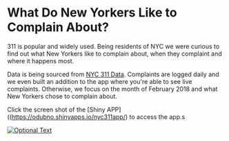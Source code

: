 # What Do New Yorkers Like to Complain About?

311 is popular and widely used. Being residents of NYC we were curious to find out what New Yorkers like to complain about, when they complaint and where it happens most. 

Data is being sourced from [NYC 311 Data](https://nycopendata.socrata.com/Social-Services/311-Service-Requests-from-2010-to-Present/erm2-nwe9). Complaints are logged daily and we even built an addition to the app where you're able to see live complaints. Otherwise, we focus on the month of February 2018 and what New Yorkers chose to complain about.

Click the screen shot of the [Shiny APP]((https://odubno.shinyapps.io/nyc311app/) to access the app.s


[![Optional Text](../master/images/nyc311_home_page.png "Shiny APP")](https://odubno.shinyapps.io/nyc311app/)